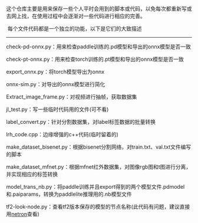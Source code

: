 这个仓库主要是用来保存一些个人平时会用到的脚本或代码，以免每次都重新写或去网上找，在使用过程中会逐渐对一些代码进行相应的完善。

​	每个文件代码都是一个独立的功能，以下是它们的大致描述

------

check-pd-onnx.py：用来检查paddle训练的.pd模型和导出的onnx模型是否一致

check-pt-onnx.py：用来检查torch训练的.pt模型和导出的onnx模型是否一致

export_onnx.py：将torch模型导出为onnx

onnx-sim.py：对导出的onnx模型进行简化

Extract_image_frame.py：对视频进行抽帧，获取数据集

jl_test.py：写一些临时代码用的文件(可不看)

label_convert.py：针对分割数据集，对label标签数据的批量转换

lrh_code.cpp：边缘增强的c++代码(临时留着的)

make_dataset_bisenet.py：根据bisenet分割网络，对train.txt、val.txt文件编写的脚本

make_dataset_mfnet.py：根据mfnet红外数据集，对图像rgb图和t图进行分离，并实现相应的标签转换

model_trans_nb.py：将paddle训练并且export得到的两个模型文件.pdmodel和.paiparams，转换为paddlelite推理用的.nb模型文件

tf2-look-node.py：查看tf2版本保存的模型的节点名称(此代码有问题，建议直接用[netron](https://netron.app/)查看)
